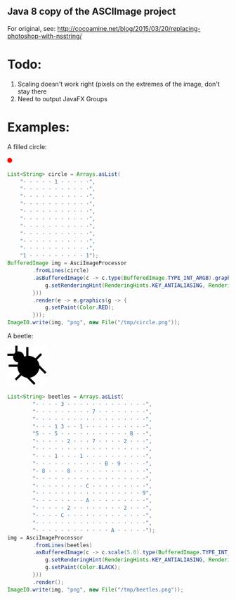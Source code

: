 ## Java 8 copy of the ASCIImage project

For original, see: http://cocoamine.net/blog/2015/03/20/replacing-photoshop-with-nsstring/

Todo:
=====

1. Scaling doesn't work right (pixels on the extremes of the image, don't stay there
2. Need to output JavaFX Groups

Examples:
=========

A filled circle:

![Circle](https://raw.githubusercontent.com/timyates/ascii-image/master/examples/circle.png)

```java
List<String> circle = Arrays.asList(
    "· · · · · 1 · · · · ·",
    "· · · · · · · · · · ·",
    "· · · · · · · · · · ·",
    "· · · · · · · · · · ·",
    "· · · · · · · · · · ·",
    "· · · · · · · · · · ·",
    "· · · · · · · · · · ·",
    "· · · · · · · · · · ·",
    "· · · · · · · · · · ·",
    "· · · · · · · · · · ·",
    "1 · · · · · · · · · 1");
BufferedImage img = AsciImageProcessor
        .fromLines(circle)
        .asBufferedImage(c -> c.type(BufferedImage.TYPE_INT_ARGB).graphics(g -> {
            g.setRenderingHint(RenderingHints.KEY_ANTIALIASING, RenderingHints.VALUE_ANTIALIAS_ON);
        }))
        .render(e -> e.graphics(g -> {
            g.setPaint(Color.RED);
        }));
ImageIO.write(img, "png", new File("/tmp/circle.png"));
```

A beetle:

![Beetle](https://raw.githubusercontent.com/timyates/ascii-image/master/examples/beetles.png)

```java
List<String> beetles = Arrays.asList(
        "· · · · 3 · · · · · · · · · · · · ·",
        "· · · · · · · · · 7 · · · · · · · ·",
        "· · · · · · · · · · · · · · · · · ·",
        "· · · 1 3 · · 1 · · · · · · · · · ·",
        "5 · · 5 · · · · · · · · · · · B · ·",
        "· · · · · 2 · · · 7 · · · · 2 · · ·",
        "· · · · · · · · · · · · · · · · · ·",
        "· · · 1 · · · 1 · · · · · · · · · ·",
        "· · · · · · · · · · · B · 9 · · · ·",
        "· 8 · · · 8 · · · · · · · · · · · ·",
        "· · · · · · · · · · · · · · · · · ·",
        "· · · · · · · · C · · · · · · · · ·",
        "· · · · · · · · · · · · · · · · · 9",
        "· · · · · · · · A · · · · · · · · ·",
        "· · · · · 2 · · · · · · · · 2 · · ·",
        "· · · · C · · · · · · · · · · · · ·",
        "· · · · · · · · · · · · · · · · · ·",
        "· · · · · · · · · · · · A · · · · ·");
img = AsciImageProcessor
        .fromLines(beetles)
        .asBufferedImage(c -> c.scale(5.0).type(BufferedImage.TYPE_INT_ARGB).graphics(g -> {
            g.setRenderingHint(RenderingHints.KEY_ANTIALIASING, RenderingHints.VALUE_ANTIALIAS_ON);
            g.setPaint(Color.BLACK);
        }))
        .render();
ImageIO.write(img, "png", new File("/tmp/beetles.png"));
```
